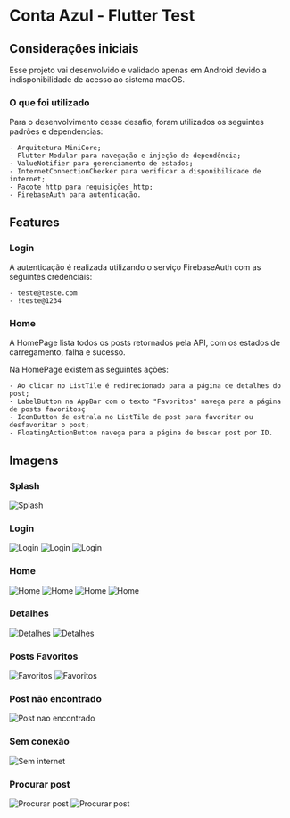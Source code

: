 # Conta Azul - Flutter Test

## Considerações iniciais

Esse projeto vai desenvolvido e validado apenas em Android devido a indisponibilidade de acesso ao sistema macOS.

### O que foi utilizado

Para o desenvolvimento desse desafio, foram utilizados os seguintes padrões e dependencias:

    - Arquitetura MiniCore;
    - Flutter Modular para navegação e injeção de dependência;
    - ValueNotifier para gerenciamento de estados;
    - InternetConnectionChecker para verificar a disponibilidade de internet;
    - Pacote http para requisições http;
    - FirebaseAuth para autenticação.

## Features

### Login

A autenticação é realizada utilizando o serviço FirebaseAuth com as seguintes credenciais:

    - teste@teste.com
    - !teste@1234

### Home

A HomePage lista todos os posts retornados pela API, com os estados de carregamento, falha e sucesso.

Na HomePage existem as seguintes ações:

    - Ao clicar no ListTile é redirecionado para a página de detalhes do post;
    - LabelButton na AppBar com o texto "Favoritos" navega para a página de posts favoritosç
    - IconButton de estrala no ListTile de post para favoritar ou desfavoritar o post;
    - FloatingActionButton navega para a página de buscar post por ID.

## Imagens

### Splash

![Splash](./assets/app_images/splash.png)

### Login

![Login](./assets/app_images/login1.png)
![Login](./assets/app_images/login2.png)
![Login](./assets/app_images/login3.png)

### Home

![Home](./assets/app_images/home1.png)
![Home](./assets/app_images/home2.png)
![Home](./assets/app_images/home3.png)
![Home](./assets/app_images/home4.png)

### Detalhes

![Detalhes](./assets/app_images/detalhes1.png)
![Detalhes](./assets/app_images/detalhes2.png)

### Posts Favoritos

![Favoritos](./assets/app_images/favoritos1.png)
![Favoritos](./assets/app_images/favoritos2.png)

### Post não encontrado

![Post nao encontrado](./assets/app_images/post_nao_encontrado.png)

### Sem conexão

![Sem internet](./assets/app_images/sem_internet.png)

### Procurar post

![Procurar post](./assets/app_images/procurarpost1.png)
![Procurar post](./assets/app_images/procurarpost2.png)
